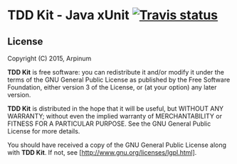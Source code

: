 # TDD Kit - Java xUnit [![Travis status]](https://travis-ci.org/arpinum/tdd-kit-java)

## License

Copyright (C) 2015, Arpinum

**TDD Kit** is free software: you can redistribute it and/or modify it under the terms of the GNU General Public License as published by the Free Software Foundation, either version 3 of the License, or (at your option) any later version.

**TDD Kit** is distributed in the hope that it will be useful, but WITHOUT ANY WARRANTY; without even the implied warranty of MERCHANTABILITY or FITNESS FOR A PARTICULAR PURPOSE.  See the GNU General Public License for more details.

You should have received a copy of the GNU General Public License along with **TDD Kit**.  If not, see [http://www.gnu.org/licenses/lgpl.html].


[Travis status]: https://travis-ci.org/arpinum/tdd-kit-java.png?branch=master
[http://www.gnu.org/licenses/lgpl.html]: http://www.gnu.org/licenses/lgpl.html

